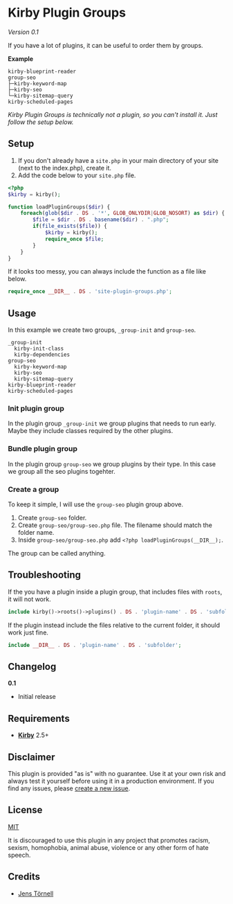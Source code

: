 # Kirby Plugin Groups

*Version 0.1*

If you have  a lot of plugins, it can be useful to order them by groups.

**Example**

```text
kirby-blueprint-reader
group-seo
├─kirby-keyword-map
├─kirby-seo
└─kirby-sitemap-query
kirby-scheduled-pages
```

*Kirby Plugin Groups is technically not a plugin, so you can't install it. Just follow the setup below.*

## Setup

1. If you don't already have a `site.php` in your main directory of your site (next to the index.php), create it.
1. Add the code below to your `site.php` file.

```php
<?php
$kirby = kirby();

function loadPluginGroups($dir) {
    foreach(glob($dir . DS . '*', GLOB_ONLYDIR|GLOB_NOSORT) as $dir) {
        $file = $dir . DS . basename($dir) . ".php";
        if(file_exists($file)) {
            $kirby = kirby();
            require_once $file;
        }
    }
}
```

If it looks too messy, you can always include the function as a file like below.

```php
require_once __DIR__ . DS . 'site-plugin-groups.php';
```

## Usage

In this example we create two groups, `_group-init` and `group-seo`.

```text
_group-init
  kirby-init-class
  kirby-dependencies
group-seo
  kirby-keyword-map
  kirby-seo
  kirby-sitemap-query
kirby-blueprint-reader
kirby-scheduled-pages
```

### Init plugin group

In the plugin group `_group-init` we group plugins that needs to run early. Maybe they include classes required by the other plugins.

### Bundle plugin group

In the plugin group `group-seo` we group plugins by their type. In this case we group all the seo plugins togehter.

### Create a group

To keep it simple, I will use the `group-seo` plugin group above.

1. Create `group-seo` folder.
1. Create `group-seo/group-seo.php` file. The filename should match the folder name.
1. Inside `group-seo/group-seo.php` add `<?php loadPluginGroups(__DIR__);`.

The group can be called anything.

## Troubleshooting

If the you have a plugin inside a plugin group, that includes files with `roots`, it will not work.

```php
include kirby()->roots()->plugins() . DS . 'plugin-name' . DS . 'subfolder';
```

If the plugin instead include the files relative to the current folder, it should work just fine.

```php
include __DIR__ . DS . 'plugin-name' . DS . 'subfolder';
```

## Changelog

**0.1**

- Initial release

## Requirements

- [**Kirby**](https://getkirby.com/) 2.5+

## Disclaimer

This plugin is provided "as is" with no guarantee. Use it at your own risk and always test it yourself before using it in a production environment. If you find any issues, please [create a new issue](https://github.com/username/plugin-name/issues/new).

## License

[MIT](https://opensource.org/licenses/MIT)

It is discouraged to use this plugin in any project that promotes racism, sexism, homophobia, animal abuse, violence or any other form of hate speech.

## Credits

- [Jens Törnell](https://github.com/jenstornell)